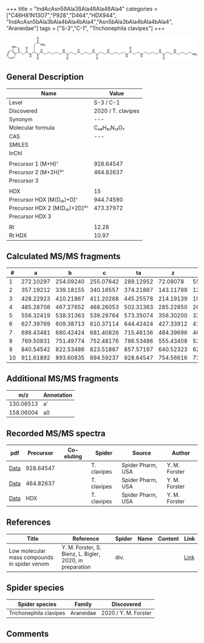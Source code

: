 +++
title = "IndAcAsn5ßAla3ßAla4ßAla4ßAla4"
categories = ["C46H81N13O7","P928","D464","HDX944",
"IndAcAsn5bAla3bAla4bAla4bAla4","Asn5bAla3bAla4bAla4bAla4",
"Araneidae"]
tags = ["S-3","C-1",
"Trichonephila clavipes"]
+++

![](/img/IndAcAsn5bAla3bAla4bAla4bAla4.png)

## General Description

| Name                       | Value              |
|----------------------------|--------------------|
| Level                      | S-3 / C-1          |
| Discovered                 | 2020 / T. clavipes |
| Synonym                    | ---                |
| Molecular formula          | C₄₆H₈₁N₁₃O₇                   |
| CAS                        | ---                |
| SMILES |   |
| InChI  |   |
|                            |                    |
| Precursor 1 [M+H]⁺         | 928.64547                   |
| Precursor 2 [M+2H]²⁺       | 464.82637                   |
| Precursor 3                |                    |
|                            |                    |
| HDX                        | 15                   |
| Precursor HDX   [M(D₁₅)+D]⁺   | 944.74590                   |
| Precursor HDX 2 [M(D₁₅)+2D]²⁺ | 473.37972                   |
| Precursor HDX 3            |                    |
|                            |                    |
| Rt                         | 12.28                   |
| Rt HDX                     | 10.97                   |

## Calculated MS/MS fragments

| # | a         | b         | c         | ta        | z         | y         | tz        |
|---|-----------|-----------|-----------|-----------|-----------|-----------|-----------|
| 1 | 272.10297 | 254.09240 | 255.07642 | 289.12952 | 72.08078 | 55.05423 | 89.10732 |
| 2 | 357.19212 | 339.18155 | 340.16557 | 374.21867 | 143.11789 | 126.09134 | 160.14444 |
| 3 | 428.22923 | 410.21867 | 411.20268 | 445.25578 | 214.19139 | 197.16484 | 231.21794 |
| 4 | 485.28708 | 467.27652 | 468.26053 | 502.31363 | 285.22850 | 268.20195 | 302.25505 |
| 5 | 556.32419 | 538.31363 | 539.29764 | 573.35074 | 356.30200 | 339.27545 | 373.32855 |
| 6 | 627.39769 | 609.38713 | 610.37114 | 644.42424 | 427.33912 | 410.31257 | 444.36566 |
| 7 | 698.43481 | 680.42424 | 681.40826 | 715.46136 | 484.39696 | 467.37042 | 501.42351 |
| 8 | 769.50831 | 751.49774 | 752.48176 | 786.53486 | 555.43408 | 538.40753 | 572.46063 |
| 9 | 840.54542 | 822.53486 | 823.51887 | 857.57197 | 640.52323 | 623.49668 | 657.54978 |
| 10 | 911.61892 | 893.60835 | 894.59237 | 928.64547 | 754.56616 | 737.53961 | 771.59270 |

## Additional MS/MS fragments

| m/z | Annotation |
|-----|------------|
| 130.06513 | a'         |
| 158.06004 | a0         |

## Recorded MS/MS spectra

| pdf                                             | Precursor | Co-eluting | Spider      | Source                       | Author        |
|-------------------------------------------------|-----------|------------|-------------|------------------------------|---------------|
| [Data](/pdf/N-clavipes/928_IndAcAsn5bAla3bAla4bAla4bAla4_Nc.pdf) | 928.64547 |           | T. clavipes | Spider Pharm, USA | Y. M. Forster |
| [Data](/pdf/N-clavipes/928_IndAcAsn5bAla3bAla4bAla4bAla4_Nc_2.pdf) | 464.82637 |           | T. clavipes | Spider Pharm, USA | Y. M. Forster |
| [Data](/pdf/N-clavipes/928_IndAcAsn5bAla3bAla4bAla4bAla4_Nc_HDX.pdf) | HDX |           | T. clavipes | Spider Pharm, USA | Y. M. Forster |


## References

| Title | Reference | Spider | Name | Content | Link |
|-------|-----------|--------|------|---------|------|
| Low molecular mass compounds in spider venom      | Y. M. Forster, S. Bienz, L. Bigler, 2020, in preparation          | div.       |   |   | [Link](unknown) |

## Spider species

| Spider species     | Family     | Discovered           |
|--------------------|------------|----------------------|
| Trichonephila clavipes | Araneidae | 2020 / Y. M. Forster |


## Comments